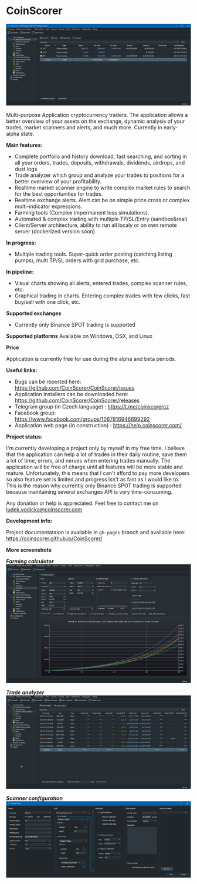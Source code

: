 # CoinScorer

![Application screenshot](https://github.com/CoinScorer/CoinScorer/blob/main/files/CoinScorer_2021-08-17_09-26-49.png?raw=true)

Multi-purpose Application cryptocurrency traders. The application allows a better overview of your assets on the exchange, dynamic analysis of your trades, market scanners and alerts, and much more. Currently in early-alpha state.

**Main features:**

- Complete portfolio and history download, fast searching, and sorting in all your orders, trades, deposits, withdrawals, dividends, airdrops, and dust logs.
- Trade analyzer which group and analyze your trades to positions for a better overview of your profitability.
- Realtime market scanner engine to write complex market rules to search for the best opportunities for trades.
- Realtime exchange alerts. Alert can be on simple price cross or complex multi-indicator expressions.
- Farming tools (Complex impermanent loss simulations).
- Automated & complex trading with multiple TP/SL/Entry (sandbox&real)
- Client/Server architecture, ability to run all localy or on own remote server (dockerized version soon)

**In progress:**
- Multiple trading tools. Super-quick order posting (catching listing pumps), multi TP/SL orders with grid purchase, etc.

**In pipeline:**
- Visual charts showing all alerts, entered trades, complex scanner rules, etc.
- Graphical trading in charts. Entering complex trades with few clicks, fast buy/sell with one click, etc.

**Supported exchanges**
- Currently only Binance SPOT trading is supported

**Supported platforms**
Available on Windows, OSX, and Linux

**Price**

Application is currently free for use during the alpha and beta periods.

**Useful links:**

- Bugs can be reported here: https://github.com/CoinScorer/CoinScorer/issues
- Application installers can be downloaded here: https://github.com/CoinScorer/CoinScorer/releases
- Telegram group (in Czech language) : https://t.me/coinscorercz
- Facebook group: https://www.facebook.com/groups/1067816946699292
- Application web page (in construction) : https://help.coinscorer.com/

**Project status:**

I'm currently developing a project only by myself in my free time. I believe that the application can help a lot of trades in their daily routine, save them a lot of time, errors, and nerves when entering trades manually. The application will be free of charge until all features will be more stable and mature. Unfortunately, this means that I can't afford to pay more developers so also feature set is limited and progress isn't as fast as I would like to. This is the reason why currently only Binance SPOT trading is supported because maintaining several exchanges API is very time-consuming.

Any donation or help is appreciated. Feel free to contact me on ludek.vodicka@coinscorer.com

**Development info:**

Project documentataion is available in `gh-pages` branch and available here: https://coinscorer.github.io/CoinScorer/

**More screenshots**

***Farming calculator***
![Farming calculator](https://github.com/CoinScorer/CoinScorer/blob/main/files/CoinScorer_2021-08-17_09-28-02.png?raw=true)

***Trade analyzer***
![Trade analyzer](https://github.com/CoinScorer/CoinScorer/blob/main/files/CoinScorer_2021-08-17_09-29-32.png?raw=true)

***Scanner configuration***
![Scanner configuration](https://github.com/CoinScorer/CoinScorer/blob/main/files/CoinScorer_2021-08-17_09-30-54.png?raw=true)